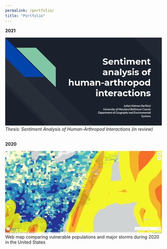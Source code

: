 ```yaml
---
permalink: /portfolio/
title: "Portfolio"
---
```


<b>2021</b><br>
<div class="img__wrap">
  <a href=" " title="Sentiment Analysis of Human-Arthropod Interactions"><img class="img__img" src="/assets/images/presscreencap_thesis.png" alt="Sentiment Analysis of Human-Arthropod Interactions"/></a>
<i>Thesis: Sentiment Analysis of Human-Arthropod Interactions (in review)</i>
</div><br>


<b>2020</b>
<div class="img__wrap">
  <a href="https://codepen.io/easternhercules/pen/RwRJwag" title="Web map comparing vulnerable populations and major storms during 2020 in the United States"><img class="img__img" src="/assets/images/mapscreencap_stormvuln.png" alt="Web map comparing vulnerable populations and major storms during 2020 in the United States"/></a>
Web map comparing vulnerable populations and major storms during 2020 in the United States
</div>

